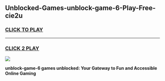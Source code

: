 
## Unblocked-Games-unblock-game-6-Play-Free-cie2u
<h3>
<a href="https://premium76.site?title=unblock-game-6&ref=21A">CLICK TO PLAY</a></h3>
<hr>

<h3>
<a href="https://premium76.site?title=unblock-game-6&ref=21A">CLICK 2 PLAY</a>
  
</h3>

<a href="https://premium76.site?title=unblock-game-6&ref=21A"><img src="https://clearcache.store/games.png"></a>


**unblock-game-6 games unblocked: Your Gateway to Fun and Accessible Online Gaming**
